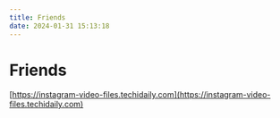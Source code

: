 ```yaml
---
title: Friends
date: 2024-01-31 15:13:18
---
```


# Friends

[https://instagram-video-files.techidaily.com](https://instagram-video-files.techidaily.com)